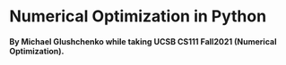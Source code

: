 # Numerical Optimization in Python
#### By Michael Glushchenko while taking UCSB CS111 Fall2021 (Numerical Optimization).
